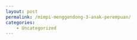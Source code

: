 ```yaml
---
layout: post
permalink: /mimpi-menggendong-3-anak-perempuan/
categories:
    - Uncategorized
---
```


